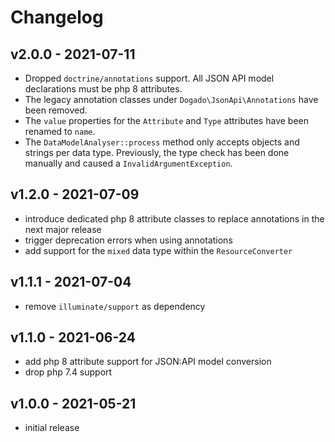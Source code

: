 # Changelog

## v2.0.0 - 2021-07-11

- Dropped `doctrine/annotations` support. All JSON API model declarations must be php 8 attributes.
- The legacy annotation classes under `Dogado\JsonApi\Annotations` have been removed.
- The `value` properties for the `Attribute` and `Type` attributes have been renamed to `name`.
- The `DataModelAnalyser::process` method only accepts objects and strings per data type. Previously, the type check has been done manually and caused a `InvalidArgumentException`.

## v1.2.0 - 2021-07-09

- introduce dedicated php 8 attribute classes to replace annotations in the next major release
- trigger deprecation errors when using annotations
- add support for the `mixed` data type within the `ResourceConverter`

## v1.1.1 - 2021-07-04

- remove `illuminate/support` as dependency

## v1.1.0 - 2021-06-24

- add php 8 attribute support for JSON:API model conversion
- drop php 7.4 support

## v1.0.0 - 2021-05-21

- initial release
